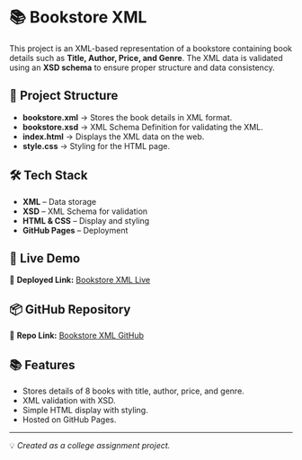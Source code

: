 # 📚 Bookstore XML

This project is an XML-based representation of a bookstore containing book details such as **Title, Author, Price, and Genre**. The XML data is validated using an **XSD schema** to ensure proper structure and data consistency.

## 📂 Project Structure
- **bookstore.xml** → Stores the book details in XML format.
- **bookstore.xsd** → XML Schema Definition for validating the XML.
- **index.html** → Displays the XML data on the web.
- **style.css** → Styling for the HTML page.

## 🛠️ Tech Stack
- **XML** – Data storage
- **XSD** – XML Schema for validation
- **HTML & CSS** – Display and styling
- **GitHub Pages** – Deployment

## 🚀 Live Demo
🔗 **Deployed Link:** [Bookstore XML Live](https://111-amann.github.io/Bookstore-XML/)

## 📦 GitHub Repository
🔗 **Repo Link:** [Bookstore XML GitHub](https://github.com/111-amann/Bookstore-XML)

## 📚 Features
- Stores details of 8 books with title, author, price, and genre.
- XML validation with XSD.
- Simple HTML display with styling.
- Hosted on GitHub Pages.

---
💡 *Created as a college assignment project.*
